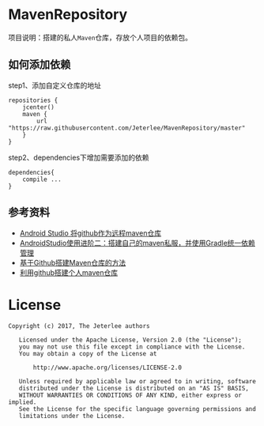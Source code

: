 # MavenRepository
项目说明：搭建的私人`Maven`仓库，存放个人项目的依赖包。

## 如何添加依赖
step1、添加自定义仓库的地址
```
repositories {  
    jcenter()
    maven {
        url "https://raw.githubusercontent.com/Jeterlee/MavenRepository/master"
    }
}
```

step2、dependencies下增加需要添加的依赖
```
dependencies{  
    compile ...  
} 
```

## 参考资料
- [Android Studio 将github作为远程maven仓库](http://blog.csdn.net/leilba/article/details/49367271)
- [AndroidStudio使用进阶二：搭建自己的maven私服，并使用Gradle统一依赖管理](http://blog.csdn.net/jf_1994/article/details/51228560)
- [基于Github搭建Maven仓库的方法](http://www.jianshu.com/p/3111bcf96cdf)
- [利用github搭建个人maven仓库](http://blog.csdn.net/hengyunabc/article/details/47308913)

# License
```
Copyright (c) 2017, The Jeterlee authors 

   Licensed under the Apache License, Version 2.0 (the "License");
   you may not use this file except in compliance with the License.
   You may obtain a copy of the License at

       http://www.apache.org/licenses/LICENSE-2.0

   Unless required by applicable law or agreed to in writing, software
   distributed under the License is distributed on an "AS IS" BASIS,
   WITHOUT WARRANTIES OR CONDITIONS OF ANY KIND, either express or implied.
   See the License for the specific language governing permissions and
   limitations under the License.
```
